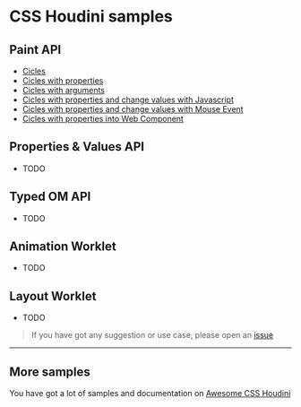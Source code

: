 # CSS Houdini samples

## Paint API

- [Cicles](paint/circles/)
- [Cicles with properties](paint/circles-props/)
- [Cicles with arguments](paint/circles-args/)
- [Cicles with properties and change values with Javascript](paint/circles-props-js/)
- [Cicles with properties and change values with Mouse Event](paint/circles-props-js-mouse/)
- [Cicles with properties into Web Component](paint/circles-propsweb-component/)

## Properties & Values API

- TODO

## Typed OM API

- TODO

## Animation Worklet

- TODO

## Layout Worklet

- TODO

> If you have got any suggestion or use case, please open an [issue](https://github.com/nucliweb/houdini/issues/new)

---

## More samples

You have got a lot of samples and documentation on [Awesome CSS Houdini](https://github.com/nucliweb/awesome-css-houdini)